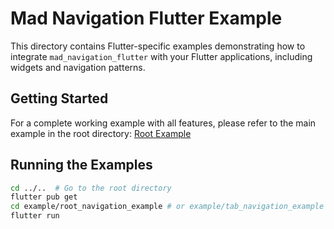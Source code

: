 # Mad Navigation Flutter Example

This directory contains Flutter-specific examples demonstrating how to integrate `mad_navigation_flutter` with your Flutter applications, including widgets and navigation patterns.

## Getting Started

For a complete working example with all features, please refer to the main example in the root directory: [Root Example](../../example/README.md)

## Running the Examples

```bash
cd ../..  # Go to the root directory
flutter pub get
cd example/root_navigation_example # or example/tab_navigation_example
flutter run
```
